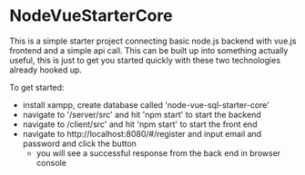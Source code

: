# NodeVueStarterCore

This is a simple starter project connecting basic node.js backend with vue.js frontend and a simple api call. This can be built up into something actually useful, this is just to get you started quickly with these two technologies already hooked up.

To get started:

- install xampp, create database called 'node-vue-sql-starter-core'
- navigate to '/server/src' and hit 'npm start' to start the backend
- navigate to /client/src' and hit 'npm start' to start the front end
- navigate to http://localhost:8080/#/register and input email and password and click the button
  - you will see a successful response from the back end in browser console
